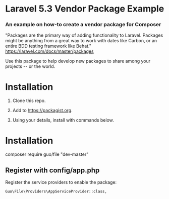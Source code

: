 # Laravel 5.3 Vendor Package Example
### An example on how-to create a vendor package for Composer

"Packages are the primary way of adding functionality to Laravel. Packages might be anything from a great way to work with dates like Carbon, or an entire BDD testing framework like Behat."
https://laravel.com/docs/master/packages

Use this package to help develop new packages to share among your projects -- or the world.

# Installation
1. Clone this repo.

3. Add to https://packagist.org.
4. Using your details, install with commands below.

# Installation

composer require guo/file "dev-master"

## Register with config/app.php
Register the service providers to enable the package:
```
Guo\File\Providers\AppServiceProvider::class,
```

